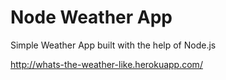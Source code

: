 # Node Weather App

Simple Weather App built with the help of Node.js

http://whats-the-weather-like.herokuapp.com/
